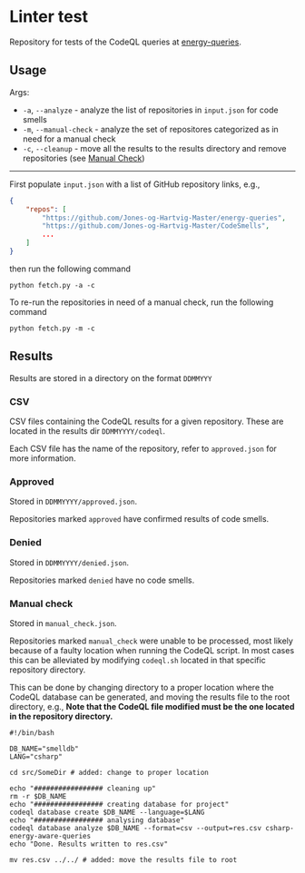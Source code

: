 # Linter test
Repository for tests of the CodeQL queries at [energy-queries](https://github.com/Jones-og-Hartvig-Master/energy-queries).

## Usage

Args:

- `-a`, `--analyze` - analyze the list of repositories in `input.json` for code smells
- `-m`, `--manual-check` - analyze the set of repositores categorized as in need for a manual check
- `-c`, `--cleanup` - move all the results to the results directory and remove repositories (see [Manual Check](#manual-check))

---

First populate `input.json` with a list of GitHub repository links, e.g.,

```json
{
    "repos": [
        "https://github.com/Jones-og-Hartvig-Master/energy-queries",
        "https://github.com/Jones-og-Hartvig-Master/CodeSmells",
        ...
    ]
}
```

then run the following command

```shell
python fetch.py -a -c
```

To re-run the repositories in need of a manual check, run the following command

```shell
python fetch.py -m -c
```

## Results
Results are stored in a directory on the format `DDMMYYY`

### CSV
CSV files containing the CodeQL results for a given repository. 
These are located in the results dir `DDMMYYYY/codeql`.

Each CSV file has the name of the repository, refer to `approved.json` for more information.

### Approved
Stored in `DDMMYYYY/approved.json`.

Repositories marked `approved` have confirmed results of code smells.

### Denied
Stored in `DDMMYYYY/denied.json`.

Repositories marked `denied` have no code smells.

### Manual check
Stored in `manual_check.json`.

Repositories marked `manual_check` were unable to be processed, most likely because of a faulty location when running the CodeQL script.
In most cases this can be alleviated by modifying `codeql.sh` located in that specific repository directory.

This can be done by changing directory to a proper location where the CodeQL database can be generated, and moving the results file to the root directory, e.g.,
**Note that the CodeQL file modified must be the one located in the repository directory.**

```shell
#!/bin/bash

DB_NAME="smelldb"
LANG="csharp"

cd src/SomeDir # added: change to proper location

echo "################# cleaning up"
rm -r $DB_NAME
echo "################# creating database for project"
codeql database create $DB_NAME --language=$LANG
echo "################# analysing database"
codeql database analyze $DB_NAME --format=csv --output=res.csv csharp-energy-aware-queries
echo "Done. Results written to res.csv"

mv res.csv ../../ # added: move the results file to root
```
